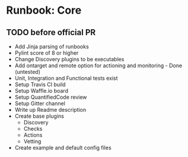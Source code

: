 # Runbook: Core



## TODO before official PR

* Add Jinja parsing of runbooks
* Pylint score of 8 or higher
* Change Discovery plugins to be executables
* Add ontarget and remote option for actioning and monitoring - Done (untested)
* Unit, Integration and Functional tests exist
* Setup Travis CI build
* Setup Waffle.io board
* Setup QuantifiedCode review
* Setup Gitter channel
* Write up Readme description
* Create base plugins
  * Discovery
  * Checks
  * Actions
  * Vetting
* Create example and default config files
